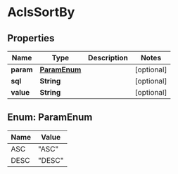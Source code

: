 # AclsSortBy

## Properties
Name | Type | Description | Notes
------------ | ------------- | ------------- | -------------
**param** | [**ParamEnum**](#ParamEnum) |  |  [optional]
**sql** | **String** |  |  [optional]
**value** | **String** |  |  [optional]

<a name="ParamEnum"></a>
## Enum: ParamEnum
Name | Value
---- | -----
ASC | &quot;ASC&quot;
DESC | &quot;DESC&quot;
